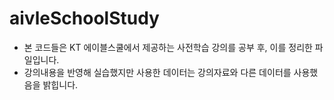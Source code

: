 # aivleSchoolStudy
* 본 코드들은 KT 에이블스쿨에서 제공하는 사전학습 강의를 공부 후, 이를 정리한 파일입니다.
* 강의내용을 반영해 실습했지만 사용한 데이터는 강의자료와 다른 데이터를 사용했음을 밝힙니다.
